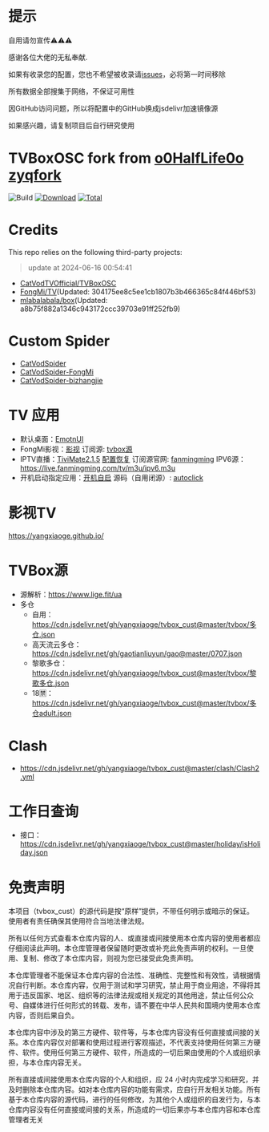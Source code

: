 # 提示
自用请勿宣传⚠️⚠️⚠️

感谢各位大佬的无私奉献.

如果有收录您的配置，您也不希望被收录请[issues](https://github.com/yangxiaoge/tvBox_cust/issues)，必将第一时间移除

所有数据全部搜集于网络，不保证可用性

因GitHub访问问题，所以将配置中的GitHub换成jsdelivr加速镜像源

如果感兴趣，请复制项目后自行研究使用

# TVBoxOSC fork from [o0HalfLife0o](https://github.com/o0HalfLife0o/TVBoxOSC) [zyqfork](https://github.com/zyqfork/TVBoxOSC) 

![Build](https://shields.io/github/actions/workflow/status/yangxiaoge/tvbox_cust/tvbox_app_action.yml?branch=master&logo=github&label=Build)
[![Download](https://img.shields.io/github/v/release/yangxiaoge/tvbox_cust?color=orange&logoColor=orange&label=Download&logo=DocuSign)](https://github.com/yangxiaoge/tvbox_cust/releases/latest) 
[![Total](https://shields.io/github/downloads/yangxiaoge/tvbox_cust/total?logo=Bookmeter&label=Counts&logoColor=yellow&color=yellow)](https://github.com/yangxiaoge/tvbox_cust/releases)

# Credits
This repo relies on the following third-party projects:
> update at 2024-06-16 00:54:41
- [CatVodTVOfficial/TVBoxOSC](https://github.com/CatVodTVOfficial/TVBoxOSC)
- [FongMi/TV](https://github.com/FongMi/TV)(Updated: 304175ee8c5ee1cb1807b3b466365c84f446bf53)
- [mlabalabala/box](https://github.com/mlabalabala/box)(Updated: a8b75f882a1346c943172ccc39703e91ff252fb9)


# Custom Spider
- [CatVodSpider](https://github.com/yangxiaoge/CatVodSpider)
- [CatVodSpider-FongMi](https://github.com/FongMi/CatVodSpider)
- [CatVodSpider-bizhangjie](https://github.com/bizhangjie/CatVodSpider)

# TV 应用
- 默认桌面：[EmotnUI](/apk/EmotnUI_com.oversea.aslauncher_1.0.9.0_5094.apk)
- FongMi影视：[影视](https://github.com/FongMi/Release/tree/fongmi/apk/release) 订阅源: [tvbox源](https://github.com/yangxiaoge/tvbox_cust?tab=readme-ov-file#tvbox源)
- IPTV直播：[TiviMate2.1.5](/apk/TiviMate-2.1.5推荐-Premium付费破解版.apk) [配置恢复](https://cdn.jsdelivr.net/gh/yangxiaoge/tvbox_cust@master/apk/TiviMate2.1.5_backup_20240409_104306.tmb) 订阅源官网: [fanmingming](https://github.com/fanmingming/live)  IPV6源：https://live.fanmingming.com/tv/m3u/ipv6.m3u
- 开机启动指定应用：[开机自启](/apk/开机自启_3.0_2024-03-11.apk) 源码（自用闭源）: [autoclick](https://gitee.com/sheepyang_study/auto-click-slide)

# 影视TV
https://yangxiaoge.github.io/

# TVBox源
- 源解析：https://www.lige.fit/ua
- 多仓
  - 自用：https://cdn.jsdelivr.net/gh/yangxiaoge/tvbox_cust@master/tvbox/多仓.json
  - 高天流云多仓：https://cdn.jsdelivr.net/gh/gaotianliuyun/gao@master/0707.json
  - 黎歌多仓：https://cdn.jsdelivr.net/gh/yangxiaoge/tvbox_cust@master/tvbox/黎歌多仓.json
  - 18🈲：https://cdn.jsdelivr.net/gh/yangxiaoge/tvbox_cust@master/tvbox/多仓adult.json

# Clash
- https://cdn.jsdelivr.net/gh/yangxiaoge/tvbox_cust@master/clash/Clash2.yml

# 工作日查询
- 接口：https://cdn.jsdelivr.net/gh/yangxiaoge/tvbox_cust@master/holiday/isHoliday.json


# 免责声明

本项目（tvbox_cust）的源代码是按“原样”提供，不带任何明示或暗示的保证。使用者有责任确保其使用符合当地法律法规。

所有以任何方式查看本仓库内容的人、或直接或间接使用本仓库内容的使用者都应仔细阅读此声明。本仓库管理者保留随时更改或补充此免责声明的权利。一旦使用、复制、修改了本仓库内容，则视为您已接受此免责声明。

本仓库管理者不能保证本仓库内容的合法性、准确性、完整性和有效性，请根据情况自行判断。本仓库内容，仅用于测试和学习研究，禁止用于商业用途，不得将其用于违反国家、地区、组织等的法律法规或相关规定的其他用途，禁止任何公众号、自媒体进行任何形式的转载、发布，请不要在中华人民共和国境内使用本仓库内容，否则后果自负。

本仓库内容中涉及的第三方硬件、软件等，与本仓库内容没有任何直接或间接的关系。本仓库内容仅对部署和使用过程进行客观描述，不代表支持使用任何第三方硬件、软件。使用任何第三方硬件、软件，所造成的一切后果由使用的个人或组织承担，与本仓库内容无关。

所有直接或间接使用本仓库内容的个人和组织，应 24 小时内完成学习和研究，并及时删除本仓库内容。如对本仓库内容的功能有需求，应自行开发相关功能。所有基于本仓库内容的源代码，进行的任何修改，为其他个人或组织的自发行为，与本仓库内容没有任何直接或间接的关系，所造成的一切后果亦与本仓库内容和本仓库管理者无关 
